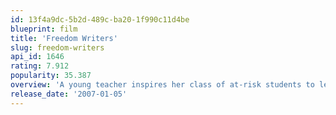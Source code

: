 ```yaml
---
id: 13f4a9dc-5b2d-489c-ba20-1f990c11d4be
blueprint: film
title: 'Freedom Writers'
slug: freedom-writers
api_id: 1646
rating: 7.912
popularity: 35.387
overview: 'A young teacher inspires her class of at-risk students to learn tolerance, apply themselves, and pursue education beyond high school.'
release_date: '2007-01-05'
---
```

